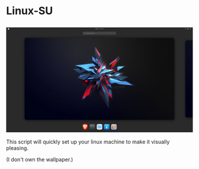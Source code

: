 # <p align="justify"> Linux-SU </p>

![alt text](https://raw.githubusercontent.com/STRTSNM/linux-quick-setup/main/ss.png)

This script will quickly set up your linux machine to make it visually pleasing.

(I don't own the wallpaper.)
